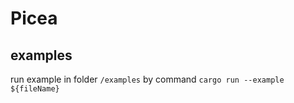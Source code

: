 # Picea

## examples

run example in folder `/examples` by command `cargo run --example ${fileName}`
